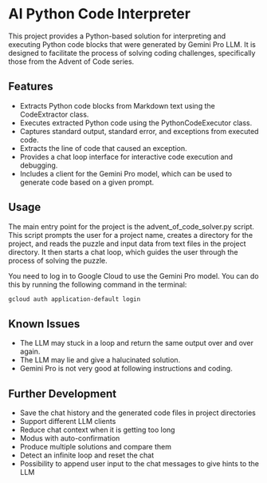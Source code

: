 # AI Python Code Interpreter
This project provides a Python-based solution for interpreting and executing Python code blocks that were generated by Gemini Pro LLM. It is designed to facilitate the process of solving coding challenges, specifically those from the Advent of Code series.

## Features
- Extracts Python code blocks from Markdown text using the CodeExtractor class.
- Executes extracted Python code using the PythonCodeExecutor class.
- Captures standard output, standard error, and exceptions from executed code.
- Extracts the line of code that caused an exception.
- Provides a chat loop interface for interactive code execution and debugging.
- Includes a client for the Gemini Pro model, which can be used to generate code based on a given prompt.

## Usage
The main entry point for the project is the advent_of_code_solver.py script. This script prompts the user for a project name, creates a directory for the project, and reads the puzzle and input data from text files in the project directory. It then starts a chat loop, which guides the user through the process of solving the puzzle.

You need to log in to Google Cloud to use the Gemini Pro model. You can do this by running the following command in the terminal:
```bash
gcloud auth application-default login
```

## Known Issues
- The LLM may stuck in a loop and return the same output over and over again.
- The LLM may lie and give a halucinated solution.
- Gemini Pro is not very good at following instructions and coding.

## Further Development
- Save the chat history and the generated code files in project directories
- Support different LLM clients
- Reduce chat context when it is getting too long
- Modus with auto-confirmation
- Produce multiple solutions and compare them
- Detect an infinite loop and reset the chat
- Possibility to append user input to the chat messages to give hints to the LLM

